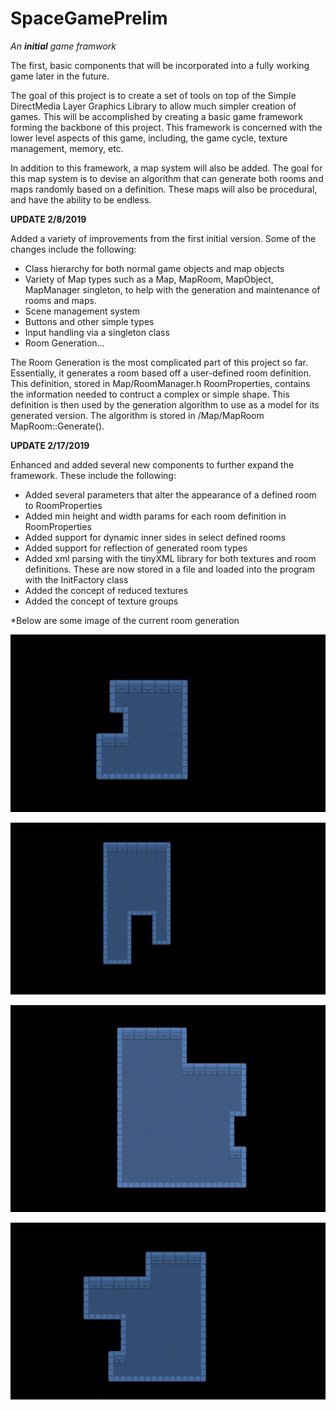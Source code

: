 # SpaceGamePrelim

*An **initial** game framwork*

The first, basic components that will be incorporated into a fully working game later in the future.

The goal of this project is to create a set of tools on top of the Simple DirectMedia Layer Graphics Library to allow much simpler creation of games. This will be accomplished by creating a basic game framework forming the backbone of this project. This framework is concerned with the lower level aspects of this game, including, the game cycle, texture management, memory, etc. 

In addition to this framework, a map system will also be added. The goal for this map system is to devise an algorithm that can generate both rooms and maps randomly based on a definition. These maps will also be procedural, and have the ability to be endless.

**UPDATE 2/8/2019**

Added a variety of improvements from the first initial version. Some of the changes include the following:
* Class hierarchy for both normal game objects and map objects
* Variety of Map types such as a Map, MapRoom, MapObject, MapManager singleton, to help with the generation and maintenance of rooms and maps.
* Scene management system
* Buttons and other simple types
* Input handling via a singleton class
* Room Generation...

The Room Generation is the most complicated part of this project so far. Essentially, it generates a room based off a user-defined room definition. This definition, stored in Map/RoomManager.h RoomProperties, contains the information needed to contruct a complex or simple shape. This definition is then used by the generation algorithm to use as a model for its generated version. The algorithm is stored in /Map/MapRoom MapRoom::Generate().

**UPDATE 2/17/2019**

Enhanced and added several new components to further expand the framework. These include the following:
* Added several parameters that alter the appearance of a defined room to RoomProperties
* Added min height and width params for each room definition in RoomProperties
* Added support for dynamic inner sides in select defined rooms
* Added support for reflection of generated room types
* Added xml parsing with the tinyXML library for both textures and room definitions. These are now stored in a file and loaded into the program with the InitFactory class
* Added the concept of reduced textures
* Added the concept of texture groups

*Below are some image of the current room generation

![alt-text](https://raw.githubusercontent.com/deschafer/SpaceGamePrelim/master/Presentation/room1.jpg "Room 1")

![alt-text](https://raw.githubusercontent.com/deschafer/SpaceGamePrelim/master/Presentation/room2.jpg "Room 2")

![alt-text](https://raw.githubusercontent.com/deschafer/SpaceGamePrelim/master/Presentation/room3.jpg "Room 2")

![alt-text](https://raw.githubusercontent.com/deschafer/SpaceGamePrelim/master/Presentation/room4.jpg "Room 2")
